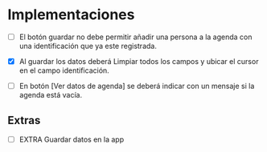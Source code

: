 # Implementaciones

- [ ] El botón guardar no debe permitir añadir una persona a la agenda con una identificación
que ya este registrada.

- [X] Al guardar los datos deberá Limpiar todos los campos y ubicar el cursor en el campo
identificación.

- [ ] En botón [Ver datos de agenda] se deberá indicar con un mensaje si la agenda está vacía.

## Extras
- [ ] EXTRA Guardar datos en la app